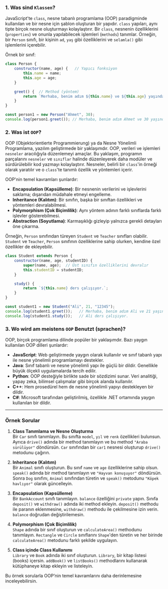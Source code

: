 ### 1. Was sind `Klassen`?

JavaScript'te `class`, nesne tabanlı programlama (OOP) paradigminde kullanılan ve bir nesne için şablon oluşturan bir yapıdır. `class` yapıları, aynı tipte birçok nesne oluşturmayı kolaylaştırır. Bir `class`, nesnenin özelliklerini (`properties`) ve onunla yapılabilecek işlemleri (`methods`) tanımlar. Örneğin, bir `Person` sınıfı, bir kişinin `ad`, `yaş` gibi özelliklerini ve `selamla()` gibi işlemlerini içerebilir.

Örnek bir sınıf:

```javascript
class Person {
    constructor(name, age) {   // Yapıcı fonksiyon
        this.name = name;
        this.age = age;
    }

    greet() {  // Method (yöntem)
        return `Merhaba, benim adım ${this.name} ve ${this.age} yaşındayım.`;
    }
}

const person1 = new Person("Ahmet", 30);
console.log(person1.greet()); // Merhaba, benim adım Ahmet ve 30 yaşındayım.
```

### 2. Was ist `OOP`?

OOP (Objektorientierte Programmierung) ya da Nesne Yönelimli Programlama, yazılım geliştirmede bir yaklaşımdır. OOP, verileri ve işlemleri `nesneler` aracılığıyla düzenlemeyi amaçlar. Bu yaklaşım, programın parçalarını `nesneler` ve `sınıflar` halinde düzenleyerek daha modüler ve sürdürülebilir kod yazmayı kolaylaştırır. Nesneler, belirli bir `class`'in örneği olarak yaratılır ve o `class`'te tanımlı özellik ve yöntemleri içerir.

OOP'nin temel kavramları şunlardır:
- **Encapsulation (Kapsülleme)**: Bir nesnenin verilerini ve işlevlerini saklama; dışarıdan müdahale etmeyi engelleme.
- **Inheritance (Kalıtım)**: Bir sınıfın, başka bir sınıftan özellikleri ve yöntemleri devralabilmesi.
- **Polymorphism (Çok Biçimlilik)**: Aynı yöntem adının farklı sınıflarda farklı işlevler gösterebilmesi.
- **Abstraction (Soyutlama)**: Karmaşıklığı gizleyip yalnızca gerekli detayları öne çıkarma.

Örneğin, `Person` sınıfından türeyen `Student` ve `Teacher` sınıfları olabilir. `Student` ve `Teacher`, `Person` sınıfının özelliklerine sahip olurken, kendine özel özellikler de ekleyebilir.

```javascript
class Student extends Person {
    constructor(name, age, studentID) {
        super(name, age);  // Üst sınıfın özelliklerini devralır
        this.studentID = studentID;
    }

    study() {
        return `${this.name} ders çalışıyor.`;
    }
}

const student1 = new Student("Ali", 21, "12345");
console.log(student1.greet());   // Merhaba, benim adım Ali ve 21 yaşındayım.
console.log(student1.study());   // Ali ders çalışıyor.
```

### 3. Wo wird am meistens `OOP` Benutzt (sprachen)?

OOP, birçok programlama dilinde popüler bir yaklaşımdır. Bazı yaygın kullanılan OOP dilleri şunlardır:
- **JavaScript**: Web geliştirmede yaygın olarak kullanılır ve sınıf tabanlı yapı ile nesne yönelimli programlamayı destekler.
- **Java**: Sınıf tabanlı ve nesne yönelimli yapı ile güçlü bir dildir. Genellikle büyük ölçekli uygulamalarda tercih edilir.
- **Python**: OOP desteğiyle birlikte sade bir sözdizimi sunar. Veri analitiği, yapay zeka, bilimsel çalışmalar gibi birçok alanda kullanılır.
- **C++**: Hem prosedürel hem de nesne yönelimli yapıyı destekleyen bir dildir.
- **C#**: Microsoft tarafından geliştirilmiş, özellikle .NET ortamında yaygın kullanılan bir dildir.

---

### Örnek Sorular

1. **Class Tanımlama ve Nesne Oluşturma**  
   Bir `Car` sınıfı tanımlayın. Bu sınıfta `model`, `yıl` ve `renk` özellikleri bulunsun. Ayrıca `drive()` adında bir method tanımlayın ve bu method `"Araba sürülüyor"` döndürsün. `Car` sınıfından bir `car1` nesnesi oluşturup `drive()` metodunu çağırın.

2. **Inheritance (Kalıtım)**  
   Bir `Animal` sınıfı oluşturun. Bu sınıf `name` ve `age` özelliklerine sahip olsun. `speak()` adında bir method tanımlayın ve `"Hayvan konuşuyor"` döndürsün. Sonra `Dog` sınıfını, `Animal` sınıfından türetin ve `speak()` metodunu `"Köpek havlıyor"` olarak güncelleyin.

3. **Encapsulation (Kapsülleme)**  
   Bir `BankAccount` sınıfı tanımlayın. `balance` özelliğini `private` yapın. Sınıfa `deposit()` ve `withdraw()` adında iki method ekleyin. `deposit()` methodu ile paranın eklenmesine, `withdraw()` methodu ile çekilmesine izin verin. `balance` doğrudan değiştirilemesin.

4. **Polymorphism (Çok Biçimlilik)**  
   `Shape` adında bir sınıf oluşturun ve `calculateArea()` methodunu tanımlayın. `Rectangle` ve `Circle` sınıflarını `Shape`'den türetin ve her birinde `calculateArea()` metodunu farklı şekilde uygulayın.

5. **Class içinde Class Kullanımı**  
   `Library` ve `Book` adında iki sınıf oluşturun. `Library`, bir kitap listesi (books) içersin. `addBook()` ve `listBooks()` methodlarını kullanarak kütüphaneye kitap ekleyin ve listeleyin.

Bu örnek sorularla OOP’nin temel kavramlarını daha derinlemesine inceleyebilirsin.